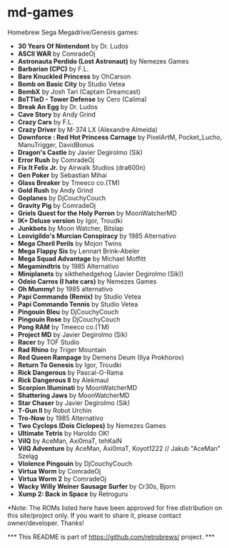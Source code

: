 # md-games
Homebrew Sega Megadrive/Genesis games:

 - <b>30 Years Of Nintendont</b> by Dr. Ludos
 - <b>ASCII WAR</b> by ComradeOj
 - <b>Astronauta Perdido (Lost Astronaut)</b> by Nemezes Games
 - <b>Barbarian (CPC)</b> by F.L.
 - <b>Bare Knuckled Princess</b> by OhCarson
 - <b>Bomb on Basic City</b> by Studio Vetea
 - <b>BombX</b> by Josh Tari (Captain Dreamcast)
 - <b>BoTTleD - Tower Defense</b> by Cero (Calima)
 - <b>Break An Egg</b> by Dr. Ludos
 - <b>Cave Story</b> by Andy Grind
 - <b>Crazy Cars</b> by F.L.
 - <b>Crazy Driver</b> by M-374 LX (Alexandre Almeida)
 - <b>Downforce : Red Hot Princess Carnage</b> by PixelArtM, Pocket_Lucho, ManuTrigger, DavidBonus
 - <b>Dragon's Castle</b> by Javier Degirolmo (Sik)
 - <b>Error Rush</b> by ComradeOj
 - <b>Fix It Felix Jr.</b> by Airwalk Studios (dra600n)
 - <b>Gen Poker</b> by Sebastian Mihai
 - <b>Glass Breaker</b> by Tmeeco co.(TM)
 - <b>Gold Rush</b> by Andy Grind
 - <b>Goplanes</b> by DjCouchyCouch
 - <b>Gravity Pig</b> by ComradeOj
 - <b>Griels Quest for the Holy Porron</b> by MoonWatcherMD
 - <b>IK+ Deluxe version</b> by Igor, Troudki
 - <b>Junkbots</b> by Moon Watcher, Bitslap
 - <b>Leovigildo's Murcian Conspiracy</b> by 1985 Alternativo
 - <b>Mega Cheril Perils</b> by Mojon Twins
 - <b>Mega Flappy Sis</b> by Lennart Brink-Abeler
 - <b>Mega Squad Advantage</b> by Michael Moffitt
 - <b>Megamindtris</b> by 1985 Alternativo
 - <b>Miniplanets</b> by sikthehedgehog (Javier Degirolmo (Sik))
 - <b>Odeio Carros (I hate cars)</b> by Nemezes Games
 - <b>Oh Mummy!</b> by 1985 alternativo
 - <b>Papi Commando (Remix)</b> by Studio Vetea
 - <b>Papi Commando Tennis</b> by Studio Vetea
 - <b>Pingouin Bleu</b> by DjCouchyCouch
 - <b>Pingouin Rose</b> by DjCouchyCouch
 - <b>Pong RAM</b> by Tmeeco co.(TM)
 - <b>Project MD</b> by Javier Degirolmo (Sik)
 - <b>Racer</b> by TOF Studio
 - <b>Rad Rhino</b> by Triger Mountain
 - <b>Red Queen Rampage</b> by Demens Deum (Ilya Prokhorov)
 - <b>Return To Genesis</b> by Igor, Troudki
 - <b>Rick Dangerous</b> by Pascal-O-Rama
 - <b>Rick Dangerous II</b> by Alekmaul
 - <b>Scorpion Illuminati</b> by MoonWatcherMD
 - <b>Shattering Jaws</b> by MoonWatcherMD
 - <b>Star Chaser</b> by Javier Degirolmo (Sik)
 - <b>T-Gun II</b> by Robot Urchin
 - <b>Tro-Now</b> by 1985 Alternativo
 - <b>Two Cyclops (Dois Ciclopes)</b> by Nemezes Games
 - <b>Ultimate Tetris</b> by Haroldo OK!
 - <b>VilQ</b> by AceMan, Axi0maT, tehKaiN
 - <b>VilQ Adventure</b> by AceMan, Axi0maT, Koyot1222   //  Jakub "AceMan" Szeląg
 - <b>Violence Pingouin</b> by DjCouchyCouch
 - <b>Virtua Worm</b> by ComradeOj
 - <b>Virtua Worm 2</b> by ComradeOj
 - <b>Wacky Willy Weiner Sausage Surfer</b> by Cr30s, Bjorn
 - <b>Xump 2: Back in Space</b> by Retroguru

 
*Note: The ROMs listed here have been approved for free distribution on this site/project only. If you want to share it, please contact owner/developer. Thanks!

*** This README is part of https://github.com/retrobrews/ project. ***
 
